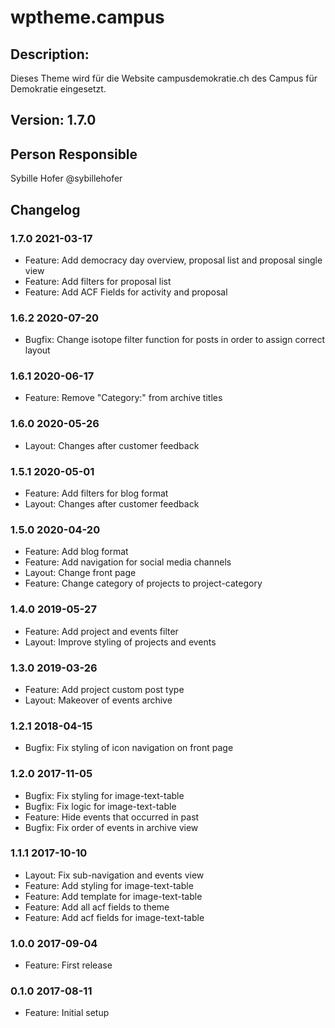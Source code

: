 # wptheme.campus

## Description:

Dieses Theme wird für die Website campusdemokratie.ch des Campus für Demokratie eingesetzt.

## Version: 1.7.0

## Person Responsible

Sybille Hofer @sybillehofer

## Changelog

### 1.7.0 2021-03-17
* Feature: Add democracy day overview, proposal list and proposal single view
* Feature: Add filters for proposal list
* Feature: Add ACF Fields for activity and proposal

### 1.6.2 2020-07-20
* Bugfix: Change isotope filter function for posts in order to assign correct layout

### 1.6.1 2020-06-17
* Feature: Remove "Category:" from archive titles

### 1.6.0 2020-05-26
* Layout: Changes after customer feedback

### 1.5.1 2020-05-01

* Feature: Add filters for blog format
* Layout: Changes after customer feedback

### 1.5.0 2020-04-20

* Feature: Add blog format
* Feature: Add navigation for social media channels
* Layout: Change front page
* Feature: Change category of projects to project-category

### 1.4.0 2019-05-27

* Feature: Add project and events filter
* Layout: Improve styling of projects and events

### 1.3.0 2019-03-26

* Feature: Add project custom post type
* Layout: Makeover of events archive

### 1.2.1 2018-04-15

* Bugfix: Fix styling of icon navigation on front page

### 1.2.0 2017-11-05

* Bugfix: Fix styling for image-text-table
* Bugfix: Fix logic for image-text-table
* Feature: Hide events that occurred in past
* Bugfix: Fix order of events in archive view

### 1.1.1 2017-10-10

* Layout: Fix sub-navigation and events view
* Feature: Add styling for image-text-table
* Feature: Add template for image-text-table
* Feature: Add all acf fields to theme
* Feature: Add acf fields for image-text-table

### 1.0.0 2017-09-04

* Feature: First release

### 0.1.0 2017-08-11

* Feature: Initial setup